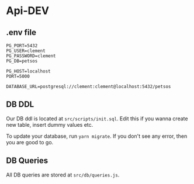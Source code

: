 # Api-DEV

## .env file

```
PG_PORT=5432
PG_USER=clement
PG_PASSWORD=clement
PG_DB=petsos

PG_HOST=localhost
PORT=5000

DATABASE_URL=postgresql://clement:clement@localhost:5432/petsos
```

## DB DDL

Our DB ddl is located at `src/scripts/init.sql`. Edit this if you wanna create
new table, insert dummy values etc.

To update your database, run `yarn migrate`. 
If you don't see any error, then you are good to go.

## DB Queries

All DB queries are stored at `src/db/queries.js`.

